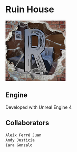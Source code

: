# Ruin House

![Logo](https://github.com/SiestitaLover/RuinHouse/blob/master/icon_Game.png "Logo")

## Engine
Developed with Unreal Engine 4

## Collaborators
```
Aleix Ferré Juan
Andy Justicia
Iara Gonzalo
```
